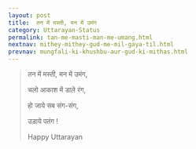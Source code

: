 ```yaml
---
layout: post
title:  तन में मस्ती, मन में उमंग
category: Uttarayan-Status
permalink: tan-me-masti-man-me-umang.html
nextnav: mithey-mithey-gud-me-mil-gaya-til.html
prevnav: mungfali-ki-khushbu-aur-gud-ki-mithas.html
---
```

> तन में मस्ती, मन में उमंग,
> 
> चलो आकाश में डाले रंग,
> 
> हो जाये सब संग-संग,
> 
> उड़ाये पतंग !
> 
> Happy Uttarayan